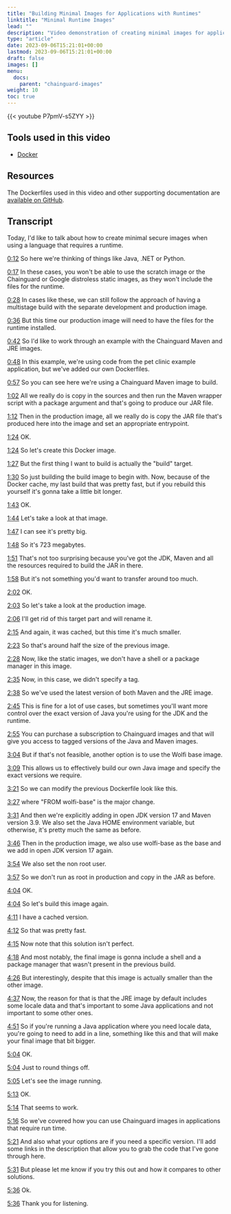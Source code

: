 ```yaml
---
title: "Building Minimal Images for Applications with Runtimes"
linktitle: "Minimal Runtime Images"
lead: ""
description: "Video demonstration of creating minimal images for applications with runtimes, such as Java"
type: "article"
date: 2023-09-06T15:21:01+00:00
lastmod: 2023-09-06T15:21:01+00:00
draft: false
images: []
menu:
  docs:
    parent: "chainguard-images"
weight: 10
toc: true
---
```


{{< youtube P7pmV-s5ZYY >}}

## Tools used in this video

* [Docker](https://docker.com)

## Resources

The Dockerfiles used in this video and other supporting documentation are [available on GitHub](https://github.com/chainguard-dev/minimal_images_for_language_runtimes).

## Transcript

Today, I'd like to talk about how to create minimal secure images when using a language that requires a runtime.

<a href="https://youtu.be/P7pmV-s5ZYY?t=12" target="_blank">0:12</a> So here we're thinking of things like Java, .NET or Python.

<a href="https://youtu.be/P7pmV-s5ZYY?t=17" target="_blank">0:17</a> In these cases, you won't be able to use the scratch image or the Chainguard or Google distroless static images, as they won't include the files for the runtime.

<a href="https://youtu.be/P7pmV-s5ZYY?t=28" target="_blank">0:28</a> In cases like these, we can still follow the approach of having a multistage build with the separate development and production image.

<a href="https://youtu.be/P7pmV-s5ZYY?t=36" target="_blank">0:36</a> But this time our production image will need to have the files for the runtime installed.

<a href="https://youtu.be/P7pmV-s5ZYY?t=42" target="_blank">0:42</a> So I'd like to work through an example with the Chainguard Maven and JRE images.

<a href="https://youtu.be/P7pmV-s5ZYY?t=48" target="_blank">0:48</a> In this example, we're using code from the pet clinic example application, but we've added our own Dockerfiles.

<a href="https://youtu.be/P7pmV-s5ZYY?t=57" target="_blank">0:57</a> So you can see here we're using a Chainguard Maven image to build.

<a href="https://youtu.be/P7pmV-s5ZYY?t=62" target="_blank">1:02</a> All we really do is copy in the sources and then run the Maven wrapper script with a package argument and that's going to produce our JAR file.

<a href="https://youtu.be/P7pmV-s5ZYY?t=72" target="_blank">1:12</a> Then in the production image, all we really do is copy the JAR file that's produced here into the image and set an appropriate entrypoint.

<a href="https://youtu.be/P7pmV-s5ZYY?t=84" target="_blank">1:24</a> OK.

<a href="https://youtu.be/P7pmV-s5ZYY?t=84" target="_blank">1:24</a> So let's create this Docker image.

<a href="https://youtu.be/P7pmV-s5ZYY?t=87" target="_blank">1:27</a> But the first thing I want to build is actually the "build" target.

<a href="https://youtu.be/P7pmV-s5ZYY?t=90" target="_blank">1:30</a> So just building the build image to begin with. Now, because of the Docker cache, my last build that was pretty fast, but if you rebuild this yourself it's gonna take a little bit longer.

<a href="https://youtu.be/P7pmV-s5ZYY?t=103" target="_blank">1:43</a> OK.

<a href="https://youtu.be/P7pmV-s5ZYY?t=104" target="_blank">1:44</a> Let's take a look at that image.

<a href="https://youtu.be/P7pmV-s5ZYY?t=107" target="_blank">1:47</a> I can see it's pretty big.

<a href="https://youtu.be/P7pmV-s5ZYY?t=108" target="_blank">1:48</a> So it's 723 megabytes.

<a href="https://youtu.be/P7pmV-s5ZYY?t=111" target="_blank">1:51</a> That's not too surprising because you've got the JDK, Maven and all the resources required to build the JAR in there.

<a href="https://youtu.be/P7pmV-s5ZYY?t=118" target="_blank">1:58</a> But it's not something you'd want to transfer around too much.

<a href="https://youtu.be/P7pmV-s5ZYY?t=122" target="_blank">2:02</a> OK.

<a href="https://youtu.be/P7pmV-s5ZYY?t=123" target="_blank">2:03</a> So let's take a look at the production image.

<a href="https://youtu.be/P7pmV-s5ZYY?t=126" target="_blank">2:06</a> I'll get rid of this target part and will rename it.

<a href="https://youtu.be/P7pmV-s5ZYY?t=135" target="_blank">2:15</a> And again, it was cached, but this time it's much smaller.

<a href="https://youtu.be/P7pmV-s5ZYY?t=143" target="_blank">2:23</a> So that's around half the size of the previous image.

<a href="https://youtu.be/P7pmV-s5ZYY?t=148" target="_blank">2:28</a> Now, like the static images, we don't have a shell or a package manager in this image.

<a href="https://youtu.be/P7pmV-s5ZYY?t=155" target="_blank">2:35</a> Now, in this case, we didn't specify a tag.

<a href="https://youtu.be/P7pmV-s5ZYY?t=158" target="_blank">2:38</a> So we've used the latest version of both Maven and the JRE image.

<a href="https://youtu.be/P7pmV-s5ZYY?t=165" target="_blank">2:45</a> This is fine for a lot of use cases, but sometimes you'll want more control over the exact version of Java you're using for the JDK and the runtime.

<a href="https://youtu.be/P7pmV-s5ZYY?t=175" target="_blank">2:55</a> You can purchase a subscription to Chainguard images and that will give you access to tagged versions of the Java and Maven images.

<a href="https://youtu.be/P7pmV-s5ZYY?t=184" target="_blank">3:04</a> But if that's not feasible, another option is to use the Wolfi base image.

<a href="https://youtu.be/P7pmV-s5ZYY?t=189" target="_blank">3:09</a> This allows us to effectively build our own Java image and specify the exact versions we require.

<a href="https://youtu.be/P7pmV-s5ZYY?t=201" target="_blank">3:21</a> So we can modify the previous Dockerfile look like this.

<a href="https://youtu.be/P7pmV-s5ZYY?t=207" target="_blank">3:27</a> where "FROM wolfi-base" is the major change.

<a href="https://youtu.be/P7pmV-s5ZYY?t=211" target="_blank">3:31</a> And then we're explicitly adding in open JDK version 17 and Maven version 3.9. We also set the Java HOME environment variable, but otherwise, it's pretty much the same as before.

<a href="https://youtu.be/P7pmV-s5ZYY?t=226" target="_blank">3:46</a> Then in the production image, we also use wolfi-base as the base and we add in open JDK version 17
again.

<a href="https://youtu.be/P7pmV-s5ZYY?t=234" target="_blank">3:54</a> We also set the non root user.

<a href="https://youtu.be/P7pmV-s5ZYY?t=237" target="_blank">3:57</a> So we don't run as root in production and copy in the JAR as before.

<a href="https://youtu.be/P7pmV-s5ZYY?t=244" target="_blank">4:04</a> OK.

<a href="https://youtu.be/P7pmV-s5ZYY?t=244" target="_blank">4:04</a> So let's build this image again.

<a href="https://youtu.be/P7pmV-s5ZYY?t=251" target="_blank">4:11</a> I have a cached version.

<a href="https://youtu.be/P7pmV-s5ZYY?t=252" target="_blank">4:12</a> So that was pretty fast.

<a href="https://youtu.be/P7pmV-s5ZYY?t=255" target="_blank">4:15</a> Now note that this solution isn't perfect.

<a href="https://youtu.be/P7pmV-s5ZYY?t=258" target="_blank">4:18</a> And most notably, the final image is gonna include a shell and a package manager that wasn't present in the previous build.

<a href="https://youtu.be/P7pmV-s5ZYY?t=266" target="_blank">4:26</a> But interestingly, despite that this image is actually smaller than the other image.

<a href="https://youtu.be/P7pmV-s5ZYY?t=277" target="_blank">4:37</a> Now, the reason for that is that the JRE image by default includes some locale data and that's important to some Java applications and not important to some other ones.

<a href="https://youtu.be/P7pmV-s5ZYY?t=291" target="_blank">4:51</a> So if you're running a Java application where you need locale data, you're going to need to add in a line, something like this and that will make your final image that bit bigger.

<a href="https://youtu.be/P7pmV-s5ZYY?t=304" target="_blank">5:04</a> OK.

<a href="https://youtu.be/P7pmV-s5ZYY?t=304" target="_blank">5:04</a> Just to round things off.

<a href="https://youtu.be/P7pmV-s5ZYY?t=305" target="_blank">5:05</a> Let's see the image running.

<a href="https://youtu.be/P7pmV-s5ZYY?t=313" target="_blank">5:13</a> OK.

<a href="https://youtu.be/P7pmV-s5ZYY?t=314" target="_blank">5:14</a> That seems to work.

<a href="https://youtu.be/P7pmV-s5ZYY?t=316" target="_blank">5:16</a> So we've covered how you can use Chainguard images in applications that require run time.

<a href="https://youtu.be/P7pmV-s5ZYY?t=321" target="_blank">5:21</a> And also what your options are if you need a specific version. I'll add some links in the description that allow you to grab the code that I've gone through here.

<a href="https://youtu.be/P7pmV-s5ZYY?t=331" target="_blank">5:31</a> But please let me know if you try this out and how it compares to other solutions.

<a href="https://youtu.be/P7pmV-s5ZYY?t=336" target="_blank">5:36</a> Ok.

<a href="https://youtu.be/P7pmV-s5ZYY?t=336" target="_blank">5:36</a> Thank you for listening.
